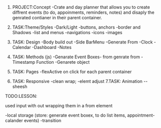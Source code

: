 <!-- ^^ DONE -->

1. PROJECT:Concept
   -Crate and day planner that allows you to create diffrent events (to do, appoinments, reminders, notes) and disaply the genrated contianer in their parent container.

2. TASK:Theme/Styles
   -Dark/Light
   -buttons, anchors
   -border and Shadows
   -list and menus
   -navigations
   -icons
   -images

3. TASK: Design
   -Body build out
   -Side BarMenu
   -Generate From
   -Clock
   -Calendar
   -Dashboard
   -Notes

4. TASK: Methods (js)
   -Genarate Event Boxes- from genrate from
   -Timestamp Function
   -Genarete object

5. TASK: Pages
   -flexActive on click for each parent container

6. TASK: Responsive
   -clean wrap;
   -elemt adjust
   7.TASK: Animation
   --sheesh

TODO:LESSON:

<!--capture input values--> used input with out wrapping them in a from element
<!---form input value .js-->

<!---submit ?page not foucn error 404-->

-local storage (store: generate event boxex, to do list items, appointment-calander events)
-transition
